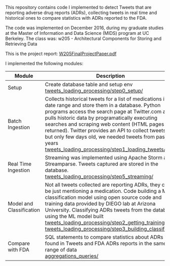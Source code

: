 
This repository contains code I implemented to detect Tweets that are reporting adverse drug reports (ADRs), collecting tweets in real time and historical ones to compare statistics with ADRs reported to the FDA. 
   
The code was implemented on December 2016, during my graduate studies at the Master of Information and Data Science (MIDS) program at UC Berkeley.   The class was: w205 - Architectural Components for Storing and Retrieving Data  

This is the project report: [W205FinalProjectPaper.pdf](W205FinalProjectPaper.pdf)

I implemented the following modules:

| Module | Description |   
|---|---|
| Setup | Create database table and setup env </br> [tweets_loading_processing/step0_setup/](tweets_loading_processing/step0_setup/)|
| Batch Ingestion | Collects historical tweets for a list of medications in a date range and store them in a database. Python programs access the search page at Twitter.com and pulls historic data by programatically executing searches and scraping web content (HTML pages returned). Twitter provides an API to collect tweets, but only few days old, we needed tweets from past years </br> [tweets_loading_processing/step1_loading_tweets/](tweets_loading_processing/step1_loading_tweets/)|   
| Real Time Ingestion| Streaming was implemented using Apache Storm and Streamparse. Tweets captured are stored in the database.</br>[tweets_loading_processing/step5_streaming/](tweets_loading_processing/step5_streaming/)|   
| Model and Classification | Not all tweets collected are reporting ADRs, they can be just mentioning a medication. Code building a ML classification model using open source code and training data provided by DIEGO lab at Arizona University.  Classifying ADRs tweets from the database using the ML model built</br>[tweets_loading_processing/step2_getting_training_set/](tweets_loading_processing/step2_getting_training_set/)</br>[tweets_loading_processing/step3_building_classifier/](tweets_loading_processing/step3_building_classifier/)|   
| Compare with FDA | SQL statements to compare statistics about ADRs found in Tweets and FDA ADRs reports in the same range of data</br> [aggregations_queries/](aggregations_queries/)|   

